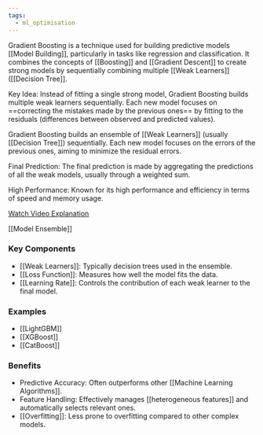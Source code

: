 ```yaml
---
tags:
  - ml_optimisation
---
```

Gradient Boosting is a technique used for building predictive models [[Model Building]], particularly in tasks like regression and classification. It combines the concepts of [[Boosting]] and [[Gradient Descent]] to create strong models by sequentially combining multiple [[Weak Learners]] ([[Decision Tree]]. 

Key Idea: Instead of fitting a single strong model, Gradient Boosting builds multiple weak learners sequentially. Each new model focuses on ==correcting the mistakes made by the previous ones== by fitting to the residuals (differences between observed and predicted values).

Gradient Boosting builds an ensemble of [[Weak Learners]] (usually [[Decision Tree]]) sequentially. Each new model focuses on the errors of the previous ones, aiming to minimize the residual errors.

Final Prediction: The final prediction is made by aggregating the predictions of all the weak models, usually through a weighted sum.

High Performance: Known for its high performance and efficiency in terms of speed and memory usage.

[Watch Video Explanation](https://www.youtube.com/watch?v=3CC4N4z3GJc)

[[Model Ensemble]]
### Key Components

- [[Weak Learners]]: Typically decision trees used in the ensemble.
- [[Loss Function]]: Measures how well the model fits the data.
- [[Learning Rate]]: Controls the contribution of each weak learner to the final model.

### Examples

- [[LightGBM]]
- [[XGBoost]]
- [[CatBoost]]
### Benefits

- Predictive Accuracy: Often outperforms other [[Machine Learning Algorithms]].
- Feature Handling: Effectively manages [[heterogeneous features]] and automatically selects relevant ones.
- [[Overfitting]]: Less prone to overfitting compared to other complex models.